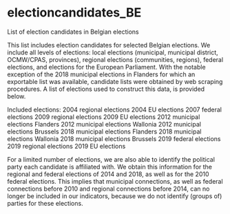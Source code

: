 # electioncandidates_BE
List of election candidates in Belgian elections

This list includes election candidates for selected Belgian elections. We include all levels of elections: local elections (municipal, municipal district, OCMW/CPAS, provinces), regional elections (communities, regions), federal elections, and elections for the European Parliament. With the notable exception of the 2018 municipal elections in Flanders for which an exportable list was available, candidate lists were obtained by web scraping procedures. A list of elections used to construct this data, is provided below. 

Included elections:
2004 regional elections
2004 EU elections 
2007 federal elections
2009 regional elections
2009 EU elections 
2012 municipal elections Flanders
2012 municipal elections Wallonia
2012 municipal elections Brussels
2018 municipal elections Flanders
2018 municipal elections Wallonia
2018 municipal elections Brussels
2019 federal elections
2019 regional elections
2019 EU elections 

For a limited number of elections, we are also able to identify the political party each candidate is affiliated with. We obtain this information for the regional and federal elections of 2014 and 2018, as well as for the 2010 federal elections. This implies that municipal connections, as well as federal connections before 2010 and regional connections before 2014, can no longer be included in our indicators, because we do not identify (groups of) parties for these elections.
